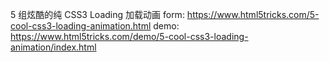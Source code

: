 5 组炫酷的纯 CSS3 Loading 加载动画
form: https://www.html5tricks.com/5-cool-css3-loading-animation.html
demo: https://www.html5tricks.com/demo/5-cool-css3-loading-animation/index.html
